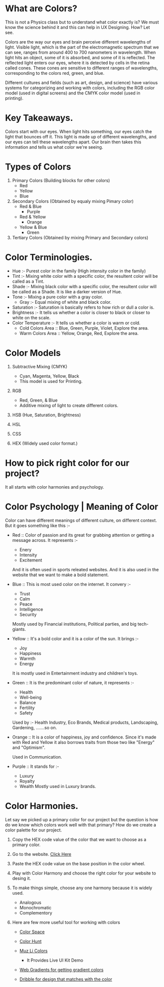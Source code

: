 # What are Colors?

This is not a Physics class but to understand what color exactly is? We must know the science behind it and this can help in UX Designing. How? Let see.

Colors are the way our eyes and brain perceive different wavelengths of light. Visible light, which is the part of the electromagnetic spectrum that we can see, ranges from around 400 to 700 nanometers in wavelength. When light hits an object, some of it is absorbed, and some of it is reflected. The reflected light enters our eyes, where it is detected by cells in the retina called cones. These cones are sensitive to different ranges of wavelengths, corresponding to the colors red, green, and blue.

Different cultures and fields (such as art, design, and science) have various systems for categorizing and working with colors, including the RGB color model (used in digital screens) and the CMYK color model (used in printing).

# Key Takeaways.

Colors start with our eyes. When light hits something, our eyes catch the light that bounces off it. This light is made up of different wavelengths, and our eyes can tell these wavelengths apart. Our brain then takes this information and tells us what color we're seeing.

# Types of Colors

1. Primary Colors (Building blocks for other colors)
   - Red
   - Yellow
   - Blue
2. Secondary Colors (Obtained by equaly mixing Pimary color)
   - Red & Blue
     - Purple
   - Red & Yellow
     - Orange
   - Yellow & Blue
     - Green
3. Tertiary Colors (Obtained by mixing Primary and Secondary colors)

# Color Terminologies.

- Hue :- Purest color in the family (High intensity color in the family)
- Tint :- Mixing white color with a specific color, the resultent color will be called as a Tint.
- Shade :- Mixing black color with a specific color, the resultent color will be called as a Shade. It is like a darker version of Hue.
- Tone :- Mixing a pure color with a gray color.
  - Gray :- Equal mixing of white and black color.
- Saturation :- Saturation is basically refers to how rich or dull a color is.
- Brightness :- It tells us whether a color is closer to black or closer to white on the scale.
- Color Temperature :- It tells us whether a color is warm or cold.
  - Cold Colors Area :: Blue, Green, Purple, Violet, Explore the area.
  - Warm Colors Area :: Yellow, Orange, Red, Explore the area.

# Color Models

1. Subtractive Mixing (CMYK)

   - Cyan, Magenta, Yellow, Black
   - This model is used for Printing.

2. RGB

   - Red, Green, & Blue
   - Additive mixing of light to create different colors.

3. HSB (Hue, Saturation, Brightness)
4. HSL
5. CSS
6. HEX (Widely used color format.)

# How to pick right color for our project?

It all starts with color harmonies and psychology.

# Color Psychology | Meaning of Color

Color can have different meanings of different culture, on different context. But it goes something like this :-

- Red :: Color of passion and its great for grabbing attention or getting a message across. It represents :-

  - Enery
  - Intensity
  - Excitement

  And it is often used in sports releated websites. And it is also used in the website that we want to make a bold statement.

- Blue :: This is most used color on the internet. It convery :-

  - Trust
  - Calm
  - Peace
  - Intelligence
  - Security

  Mostly used by Financial institutions, Political parties, and big tech-giants.

- Yellow :: It's a bold color and it is a color of the sun. It brings :-

  - Joy
  - Happiness
  - Warmth
  - Energy

  It is mostly used in Entertainment industry and children's toys.

- Green :: It is the predominant color of nature, it represents :-

  - Health
  - Well-being
  - Balance
  - Fertility
  - Safety

  Used by :- Health Industry, Eco Brands, Medical products, Landscaping, Gardening, .......so on.

- Orange :: It is a color of happiness, joy and confidence. Since it's made with Red and Yellow it also borrows traits from those two like "Energy" and "Optimism".

  Used in Communication.

- Purple :: It stands for :-
  - Luxury
  - Royalty
  - Wealth
    Mostly used in Luxury brands.

# Color Harmonies.

Let say we picked up a primary color for our project but the question is how do we know which colors work well with that primary? How do we create a color palette for our project.

1. Copy the HEX code value of the color that we want to choose as a primary color.
2. Go to the website. [Click Here](https://color.adobe.com/create/color-wheel)
3. Paste the HEX code value on the base position in the color wheel.
4. Play with Color Harmony and choose the right color for your website to desing it.
5. To make things simple, choose any one harmony because it is widely used.

   - Analogous
   - Monochromatic
   - Complementory

6. Here are few more useful tool for working with colors

   - [Color Space](https://www.mycolor.space)
   - [Color Hunt](https://www.colorhunt.co)
   - [Muz Li Colors](https://www.colors.muz.li)

     - It Provides Live UI Kit Demo

   - [Web Gradients for getting gradient colors](https://www.webgradients.com)
   - [Dribble for design that matches with the color](dribbble.comhttps://www.)
